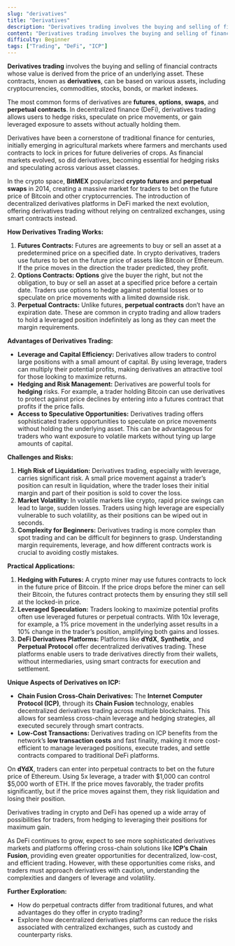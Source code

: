 ```yaml
---
slug: "derivatives"
title: "Derivatives"
description: "Derivatives trading involves the buying and selling of financial contracts whose value is derived from the price of an underlying asset."
content: "Derivatives trading involves the buying and selling of financial contracts whose value is derived from the price of an underlying asset. These contracts, known as derivatives, can be based on various assets, including cryptocurrencies, commodities, stocks, bonds, or market indexes."
difficulty: Beginner
tags: ["Trading", "DeFi", "ICP"]
---
```



**Derivatives trading** involves the buying and selling of financial contracts whose value is derived from the price of an underlying asset. These contracts, known as **derivatives**, can be based on various assets, including cryptocurrencies, commodities, stocks, bonds, or market indexes.

The most common forms of derivatives are **futures**, **options**, **swaps**, and **perpetual contracts**. In decentralized finance (DeFi), derivatives trading allows users to hedge risks, speculate on price movements, or gain leveraged exposure to assets without actually holding them.

Derivatives have been a cornerstone of traditional finance for centuries, initially emerging in agricultural markets where farmers and merchants used contracts to lock in prices for future deliveries of crops. As financial markets evolved, so did derivatives, becoming essential for hedging risks and speculating across various asset classes.

In the crypto space, **BitMEX** popularized **crypto futures** and **perpetual swaps** in 2014, creating a massive market for traders to bet on the future price of Bitcoin and other cryptocurrencies. The introduction of decentralized derivatives platforms in DeFi marked the next evolution, offering derivatives trading without relying on centralized exchanges, using smart contracts instead.

**How Derivatives Trading Works:**

1. **Futures Contracts:** Futures are agreements to buy or sell an asset at a predetermined price on a specified date. In crypto derivatives, traders use futures to bet on the future price of assets like Bitcoin or Ethereum. If the price moves in the direction the trader predicted, they profit.
2. **Options Contracts: Options** give the buyer the right, but not the obligation, to buy or sell an asset at a specified price before a certain date. Traders use options to hedge against potential losses or to speculate on price movements with a limited downside risk.
3. **Perpetual Contracts:** Unlike futures, **perpetual contracts** don’t have an expiration date. These are common in crypto trading and allow traders to hold a leveraged position indefinitely as long as they can meet the margin requirements.

**Advantages of Derivatives Trading:**

- **Leverage and Capital Efficiency:** Derivatives allow traders to control large positions with a small amount of capital. By using leverage, traders can multiply their potential profits, making derivatives an attractive tool for those looking to maximize returns.
- **Hedging and Risk Management:** Derivatives are powerful tools for **hedging** risks. For example, a trader holding Bitcoin can use derivatives to protect against price declines by entering into a futures contract that profits if the price falls.
- **Access to Speculative Opportunities:** Derivatives trading offers sophisticated traders opportunities to speculate on price movements without holding the underlying asset. This can be advantageous for traders who want exposure to volatile markets without tying up large amounts of capital.

**Challenges and Risks:**

1. **High Risk of Liquidation:** Derivatives trading, especially with leverage, carries significant risk. A small price movement against a trader’s position can result in liquidation, where the trader loses their initial margin and part of their position is sold to cover the loss.
2. **Market Volatility:** In volatile markets like crypto, rapid price swings can lead to large, sudden losses. Traders using high leverage are especially vulnerable to such volatility, as their positions can be wiped out in seconds.
3. **Complexity for Beginners:** Derivatives trading is more complex than spot trading and can be difficult for beginners to grasp. Understanding margin requirements, leverage, and how different contracts work is crucial to avoiding costly mistakes.

**Practical Applications:**

1. **Hedging with Futures:** A crypto miner may use futures contracts to lock in the future price of Bitcoin. If the price drops before the miner can sell their Bitcoin, the futures contract protects them by ensuring they still sell at the locked-in price.
2. **Leveraged Speculation:** Traders looking to maximize potential profits often use leveraged futures or perpetual contracts. With 10x leverage, for example, a 1% price movement in the underlying asset results in a 10% change in the trader’s position, amplifying both gains and losses.
3. **DeFi Derivatives Platforms:** Platforms like **dYdX**, **Synthetix**, and **Perpetual Protocol** offer decentralized derivatives trading. These platforms enable users to trade derivatives directly from their wallets, without intermediaries, using smart contracts for execution and settlement.

**Unique Aspects of Derivatives on ICP:**

- **Chain Fusion Cross-Chain Derivatives:** The **Internet Computer Protocol (ICP)**, through its **Chain Fusion** technology, enables decentralized derivatives trading across multiple blockchains. This allows for seamless cross-chain leverage and hedging strategies, all executed securely through smart contracts.
- **Low-Cost Transactions:** Derivatives trading on ICP benefits from the network’s **low transaction costs** and fast finality, making it more cost-efficient to manage leveraged positions, execute trades, and settle contracts compared to traditional DeFi platforms.

On **dYdX**, traders can enter into perpetual contracts to bet on the future price of Ethereum. Using 5x leverage, a trader with $1,000 can control $5,000 worth of ETH. If the price moves favorably, the trader profits significantly, but if the price moves against them, they risk liquidation and losing their position.

Derivatives trading in crypto and DeFi has opened up a wide array of possibilities for traders, from hedging to leveraging their positions for maximum gain.

As DeFi continues to grow, expect to see more sophisticated derivatives markets and platforms offering cross-chain solutions like **ICP’s Chain Fusion**, providing even greater opportunities for decentralized, low-cost, and efficient trading. However, with these opportunities come risks, and traders must approach derivatives with caution, understanding the complexities and dangers of leverage and volatility.

**Further Exploration:**

- How do perpetual contracts differ from traditional futures, and what advantages do they offer in crypto trading?
- Explore how decentralized derivatives platforms can reduce the risks associated with centralized exchanges, such as custody and counterparty risks.
